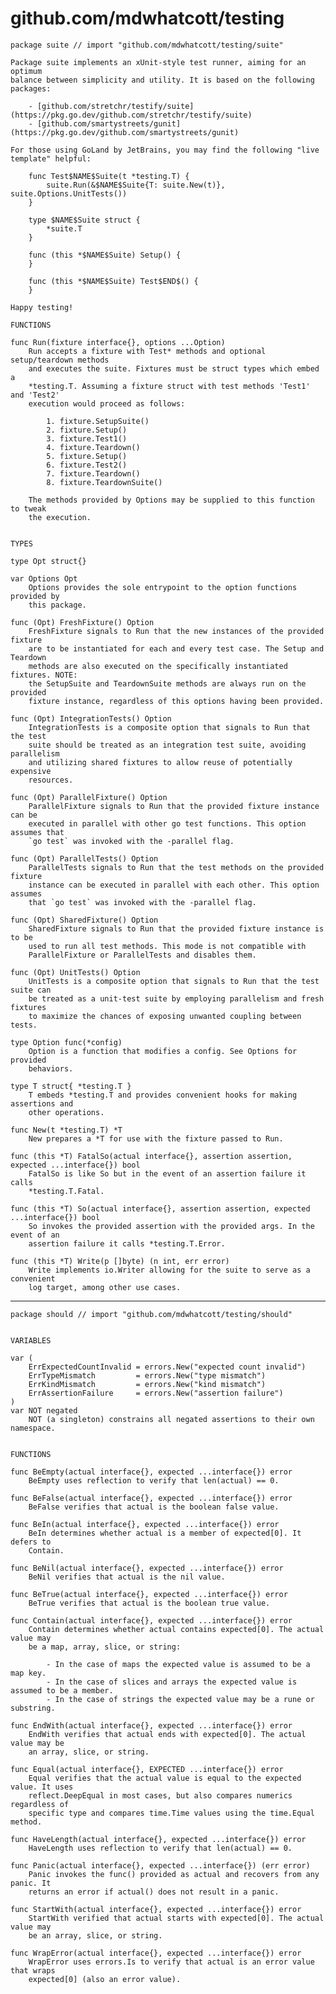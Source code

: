 # github.com/mdwhatcott/testing


	package suite // import "github.com/mdwhatcott/testing/suite"
	
	Package suite implements an xUnit-style test runner, aiming for an optimum
	balance between simplicity and utility. It is based on the following
	packages:
	
	    - [github.com/stretchr/testify/suite](https://pkg.go.dev/github.com/stretchr/testify/suite)
	    - [github.com/smartystreets/gunit](https://pkg.go.dev/github.com/smartystreets/gunit)
	
	For those using GoLand by JetBrains, you may find the following "live
	template" helpful:
	
	    func Test$NAME$Suite(t *testing.T) {
	    	suite.Run(&$NAME$Suite{T: suite.New(t)}, suite.Options.UnitTests())
	    }
	
	    type $NAME$Suite struct {
	    	*suite.T
	    }
	
	    func (this *$NAME$Suite) Setup() {
	    }
	
	    func (this *$NAME$Suite) Test$END$() {
	    }
	
	Happy testing!
	
	FUNCTIONS
	
	func Run(fixture interface{}, options ...Option)
	    Run accepts a fixture with Test* methods and optional setup/teardown methods
	    and executes the suite. Fixtures must be struct types which embed a
	    *testing.T. Assuming a fixture struct with test methods 'Test1' and 'Test2'
	    execution would proceed as follows:
	
	        1. fixture.SetupSuite()
	        2. fixture.Setup()
	        3. fixture.Test1()
	        4. fixture.Teardown()
	        5. fixture.Setup()
	        6. fixture.Test2()
	        7. fixture.Teardown()
	        8. fixture.TeardownSuite()
	
	    The methods provided by Options may be supplied to this function to tweak
	    the execution.
	
	
	TYPES
	
	type Opt struct{}
	
	var Options Opt
	    Options provides the sole entrypoint to the option functions provided by
	    this package.
	
	func (Opt) FreshFixture() Option
	    FreshFixture signals to Run that the new instances of the provided fixture
	    are to be instantiated for each and every test case. The Setup and Teardown
	    methods are also executed on the specifically instantiated fixtures. NOTE:
	    the SetupSuite and TeardownSuite methods are always run on the provided
	    fixture instance, regardless of this options having been provided.
	
	func (Opt) IntegrationTests() Option
	    IntegrationTests is a composite option that signals to Run that the test
	    suite should be treated as an integration test suite, avoiding parallelism
	    and utilizing shared fixtures to allow reuse of potentially expensive
	    resources.
	
	func (Opt) ParallelFixture() Option
	    ParallelFixture signals to Run that the provided fixture instance can be
	    executed in parallel with other go test functions. This option assumes that
	    `go test` was invoked with the -parallel flag.
	
	func (Opt) ParallelTests() Option
	    ParallelTests signals to Run that the test methods on the provided fixture
	    instance can be executed in parallel with each other. This option assumes
	    that `go test` was invoked with the -parallel flag.
	
	func (Opt) SharedFixture() Option
	    SharedFixture signals to Run that the provided fixture instance is to be
	    used to run all test methods. This mode is not compatible with
	    ParallelFixture or ParallelTests and disables them.
	
	func (Opt) UnitTests() Option
	    UnitTests is a composite option that signals to Run that the test suite can
	    be treated as a unit-test suite by employing parallelism and fresh fixtures
	    to maximize the chances of exposing unwanted coupling between tests.
	
	type Option func(*config)
	    Option is a function that modifies a config. See Options for provided
	    behaviors.
	
	type T struct{ *testing.T }
	    T embeds *testing.T and provides convenient hooks for making assertions and
	    other operations.
	
	func New(t *testing.T) *T
	    New prepares a *T for use with the fixture passed to Run.
	
	func (this *T) FatalSo(actual interface{}, assertion assertion, expected ...interface{}) bool
	    FatalSo is like So but in the event of an assertion failure it calls
	    *testing.T.Fatal.
	
	func (this *T) So(actual interface{}, assertion assertion, expected ...interface{}) bool
	    So invokes the provided assertion with the provided args. In the event of an
	    assertion failure it calls *testing.T.Error.
	
	func (this *T) Write(p []byte) (n int, err error)
	    Write implements io.Writer allowing for the suite to serve as a convenient
	    log target, among other use cases.
	
---

	package should // import "github.com/mdwhatcott/testing/should"
	
	
	VARIABLES
	
	var (
		ErrExpectedCountInvalid = errors.New("expected count invalid")
		ErrTypeMismatch         = errors.New("type mismatch")
		ErrKindMismatch         = errors.New("kind mismatch")
		ErrAssertionFailure     = errors.New("assertion failure")
	)
	var NOT negated
	    NOT (a singleton) constrains all negated assertions to their own namespace.
	
	
	FUNCTIONS
	
	func BeEmpty(actual interface{}, expected ...interface{}) error
	    BeEmpty uses reflection to verify that len(actual) == 0.
	
	func BeFalse(actual interface{}, expected ...interface{}) error
	    BeFalse verifies that actual is the boolean false value.
	
	func BeIn(actual interface{}, expected ...interface{}) error
	    BeIn determines whether actual is a member of expected[0]. It defers to
	    Contain.
	
	func BeNil(actual interface{}, expected ...interface{}) error
	    BeNil verifies that actual is the nil value.
	
	func BeTrue(actual interface{}, expected ...interface{}) error
	    BeTrue verifies that actual is the boolean true value.
	
	func Contain(actual interface{}, expected ...interface{}) error
	    Contain determines whether actual contains expected[0]. The actual value may
	    be a map, array, slice, or string:
	
	        - In the case of maps the expected value is assumed to be a map key.
	        - In the case of slices and arrays the expected value is assumed to be a member.
	        - In the case of strings the expected value may be a rune or substring.
	
	func EndWith(actual interface{}, expected ...interface{}) error
	    EndWith verifies that actual ends with expected[0]. The actual value may be
	    an array, slice, or string.
	
	func Equal(actual interface{}, EXPECTED ...interface{}) error
	    Equal verifies that the actual value is equal to the expected value. It uses
	    reflect.DeepEqual in most cases, but also compares numerics regardless of
	    specific type and compares time.Time values using the time.Equal method.
	
	func HaveLength(actual interface{}, expected ...interface{}) error
	    HaveLength uses reflection to verify that len(actual) == 0.
	
	func Panic(actual interface{}, expected ...interface{}) (err error)
	    Panic invokes the func() provided as actual and recovers from any panic. It
	    returns an error if actual() does not result in a panic.
	
	func StartWith(actual interface{}, expected ...interface{}) error
	    StartWith verified that actual starts with expected[0]. The actual value may
	    be an array, slice, or string.
	
	func WrapError(actual interface{}, expected ...interface{}) error
	    WrapError uses errors.Is to verify that actual is an error value that wraps
	    expected[0] (also an error value).
	

